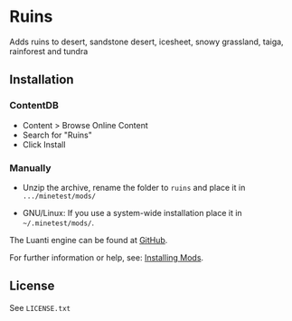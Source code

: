 # Ruins

Adds ruins to desert, sandstone desert, icesheet, snowy grassland, taiga, rainforest and tundra

## Installation

### ContentDB

* Content > Browse Online Content
* Search for "Ruins"
* Click Install

### Manually

- Unzip the archive, rename the folder to `ruins` and
place it in `.../minetest/mods/`

- GNU/Linux: If you use a system-wide installation place it in `~/.minetest/mods/`.

The Luanti engine can be found at [GitHub](https://github.com/minetest/minetest).

For further information or help, see: [Installing Mods](https://wiki.luanti.org/Installing_Mods).

## License

See `LICENSE.txt`
